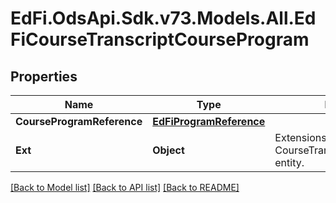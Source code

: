 # EdFi.OdsApi.Sdk.v73.Models.All.EdFiCourseTranscriptCourseProgram

## Properties

Name | Type | Description | Notes
------------ | ------------- | ------------- | -------------
**CourseProgramReference** | [**EdFiProgramReference**](EdFiProgramReference.md) |  | 
**Ext** | **Object** | Extensions to the CourseTranscriptCourseProgram entity. | [optional] 

[[Back to Model list]](../../README.md#documentation-for-models) [[Back to API list]](../../README.md#documentation-for-api-endpoints) [[Back to README]](../../README.md)

